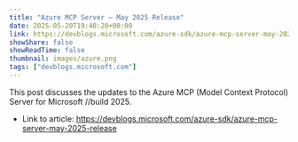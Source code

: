 ```yaml
---
title: "Azure MCP Server – May 2025 Release"
date: 2025-05-20T19:40:20+00:00
link: https://devblogs.microsoft.com/azure-sdk/azure-mcp-server-may-2025-release
showShare: false
showReadTime: false
thumbnail: images/azure.png
tags: ["devblogs.microsoft.com"]
---
```

This post discusses the updates to the Azure MCP (Model Context Protocol) Server for Microsoft //build 2025.

- Link to article: https://devblogs.microsoft.com/azure-sdk/azure-mcp-server-may-2025-release